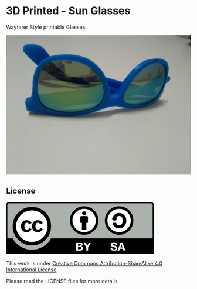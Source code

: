 # 3D Printed - Sun Glasses

Wayfarer Style printable Glasses.

<img src="./img/steps/022.jpg">


## License

<img src="./img/by-sa.png">

This work is under [Creative Commons Attribution-ShareAlike 4.0 International License](http://creativecommons.org/licenses/by-sa/4.0/). 

Please read the LICENSE files for more details.
